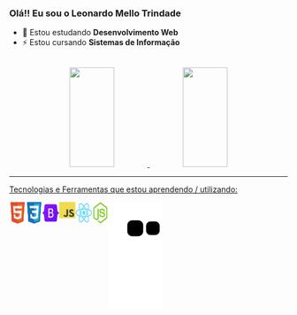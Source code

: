 ### Olá!! Eu sou o Leonardo Mello Trindade

- 🌱 Estou estudando <strong>Desenvolvimento Web</strong>
- ⚡ Estou cursando <strong>Sistemas de Informação</strong>

<br>

<div align="center">
  <a href="https://github.com/LeonardoMelloTrindade">
  <img width="40%" height="180px" src="https://github-readme-stats.vercel.app/api?username=LeonardoMelloTrindade&show_icons=true&theme=dark&include_all_commits=true&count_private=true"/>
  <img width="40%" height="180px" src="https://github-readme-stats.vercel.app/api/top-langs/?username=LeonardoMelloTrindade&layout=compact&langs_count=7&theme=dark"/>
</div>

<hr>

Tecnologias e Ferramentas que estou aprendendo / utilizando:

<img align="left" alt="Leo-HTML" height="40" width="30" src="https://raw.githubusercontent.com/devicons/devicon/master/icons/html5/html5-original.svg">
<img align="left" alt="Leo-CSS" height="40" width="30" src="https://raw.githubusercontent.com/devicons/devicon/master/icons/css3/css3-original.svg">
<img align="left" alt="Leo-Bootstrap" height="40" width="30" src="https://github.com/devicons/devicon/blob/master/icons/bootstrap/bootstrap-original.svg">
<img align="left" alt="Leo-JS" width="30" src="https://github.com/devicons/devicon/blob/master/icons/javascript/javascript-original.svg" />
<img align="left" alt="Leo-ReactJs" height="40" width="30" src="https://github.com/devicons/devicon/blob/master/icons/react/react-original.svg">
<img align="left" alt="Leo-NodeJs" height="40" width="30" src="https://github.com/devicons/devicon/blob/master/icons/nodejs/nodejs-original.svg">

  ![snake gif](https://github.com/LeonardoMelloTrindade/LeonardoMelloTrindade/blob/output/github-contribution-grid-snake.svg)
